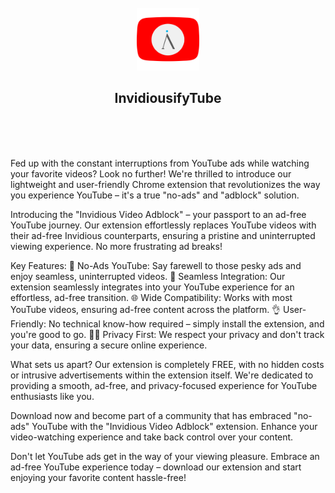<div align="center">
<br/>
<img src="./images/logos/logo.png" width="100" alt="InvidiousifyTube logo"/>
<h2>InvidiousifyTube</h2>
<br/><br/><br/>
</div>



Fed up with the constant interruptions from YouTube ads while watching your favorite videos? Look no further! We're thrilled to introduce our lightweight and user-friendly Chrome extension that revolutionizes the way you experience YouTube – it's a true "no-ads" and "adblock" solution.

Introducing the "Invidious Video Adblock" – your passport to an ad-free YouTube journey. Our extension effortlessly replaces YouTube videos with their ad-free Invidious counterparts, ensuring a pristine and uninterrupted viewing experience. No more frustrating ad breaks!

Key Features:
🚀 No-Ads YouTube: Say farewell to those pesky ads and enjoy seamless, uninterrupted videos.
🔗 Seamless Integration: Our extension seamlessly integrates into your YouTube experience for an effortless, ad-free transition.
🌐 Wide Compatibility: Works with most YouTube videos, ensuring ad-free content across the platform.
👌 User-Friendly: No technical know-how required – simply install the extension, and you're good to go.
🕵️‍♂️ Privacy First: We respect your privacy and don't track your data, ensuring a secure online experience.

What sets us apart? Our extension is completely FREE, with no hidden costs or intrusive advertisements within the extension itself. We're dedicated to providing a smooth, ad-free, and privacy-focused experience for YouTube enthusiasts like you.

Download now and become part of a community that has embraced "no-ads" YouTube with the "Invidious Video Adblock" extension. Enhance your video-watching experience and take back control over your content.

Don't let YouTube ads get in the way of your viewing pleasure. Embrace an ad-free YouTube experience today – download our extension and start enjoying your favorite content hassle-free!
